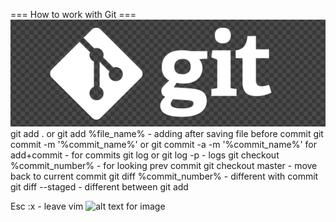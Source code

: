 === How to work with Git ===
![git_logo](logo.png)
git add . or git add %file_name% - adding after saving file before commit
git commit -m '%commit_name%' or git commit -a -m '%commit_name%' for add+commit - for commits
git log or git log -p - logs
git checkout %commit_number% - for looking prev commit
git checkout master - move back to current commit
git diff %commit_number% - different with commit
git diff --staged - different between git add

Esc :x - leave vim
![alt text for image](%pic_path%)